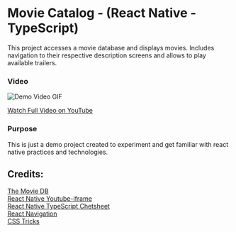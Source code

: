 # Movie Catalog - (React Native - TypeScript)
This project accesses a movie database and displays movies. Includes navigation to their respective description 
screens and allows to play available trailers.

### Video
![Demo Video GIF](https://user-images.githubusercontent.com/61026996/158941252-d96504bd-ed78-4dc5-9902-6e85d29a9a33.gif)

[Watch Full Video on YouTube](https://www.youtube.com/watch?v=amdlE7A8FWM&ab_channel=DoItDeveloper)


### Purpose 
This is just a demo project created to experiment and get familiar with react native practices and technologies.

## Credits:
[The Movie DB](https://www.themoviedb.org/)  
[React Native Youtube-iframe](https://lonelycpp.github.io/react-native-youtube-iframe/)  
[React Native TypeScript Chetsheet](https://react-typescript-cheatsheet.netlify.app/)  
[React Navigation](https://reactnavigation.org/)  
[CSS Tricks](https://css-tricks.com/)  
